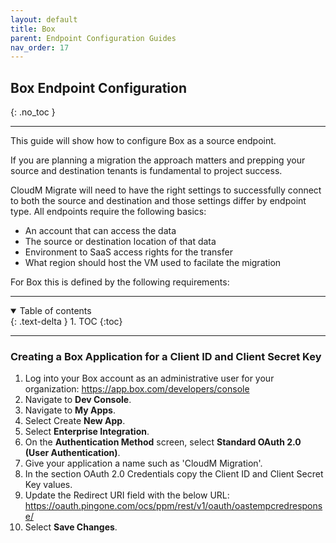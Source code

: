```yaml
---
layout: default
title: Box
parent: Endpoint Configuration Guides
nav_order: 17
---
```


## Box Endpoint Configuration
{: .no_toc }

---

This guide will show how to configure Box as a source endpoint. 

If you are planning a migration the approach matters and prepping your source and destination tenants is fundamental to project success. 

CloudM Migrate will need to have the right settings to successfully connect to both the source and destination and those settings differ by endpoint type. All endpoints require the following basics: 

- An account that can access the data
- The source or destination location of that data
- Environment to SaaS access rights for the transfer
- What region should host the VM used to facilate the migration

For Box this is defined by the following requirements:

---

<a name="top"></a>
<details open markdown="block">
  <summary>
    Table of contents
  </summary>
  {: .text-delta }
1. TOC
{:toc}
</details>

---

### Creating a Box Application for a Client ID and Client Secret Key

1. Log into your Box account as an administrative user for your organization: https://app.box.com/developers/console
2. Navigate to **Dev Console**.
3. Navigate to **My Apps**.
4. Select Create **New App**.
5. Select **Enterprise Integration**.
6. On the **Authentication Method** screen, select **Standard OAuth 2.0 (User Authentication)**.
7. Give your application a name such as 'CloudM Migration'.
8. In the section OAuth 2.0 Credentials copy the Client ID and Client Secret Key values.
9. Update the Redirect URI field with the below URL: https://oauth.pingone.com/ocs/ppm/rest/v1/oauth/oastempcredresponse/
10. Select **Save Changes**. 
